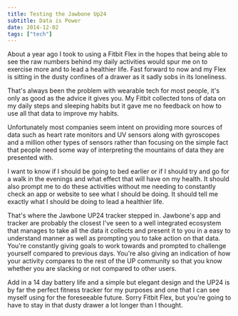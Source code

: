 ```yaml
---
title: Testing the Jawbone Up24
subtitle: Data is Power
date: 2014-12-02
tags: ["tech"]
---
```

About a year ago I took to using a Fitbit Flex in the hopes that being able to see the raw numbers behind my daily activities would spur me on to exercise more and to lead a healthier life. Fast forward to now and my Flex is sitting in the dusty confines of a drawer as it sadly sobs in its loneliness.

That's always been the problem with wearable tech for most people, it's only as good as the advice it gives you. My Fitbit collected tons of data on my daily steps and sleeping habits but it gave me no feedback on how to use all that data to improve my habits.

Unfortunately most companies seem intent on providing more sources of data such as heart rate monitors and UV sensors along with gyroscopes and a million other types of sensors rather than focusing on the simple fact that people need some way of interpreting the mountains of data they are presented with.

I want to know if I should be going to bed earlier or if I should try and go for a walk in the evenings and what effect that will have on my health. It should also prompt me to do these activities without me needing to constantly check an app or website to see what I should be doing. It should tell me exactly what I should be doing to lead a healthier life.

That's where the Jawbone UP24 tracker stepped in. Jawbone's app and tracker are probably the closest I've seen to a well integrated ecosystem that manages to take all the data it collects and present it to you in a easy to understand manner as well as prompting you to take action on that data. You're constantly giving goals to work towards and prompted to challenge yourself compared to previous days. You're also giving an indication of how your activity compares to the rest of the UP community so that you know whether you are slacking or not compared to other users.

Add in a 14 day battery life and a simple but elegant design and the UP24 is by far the perfect fitness tracker for my purposes and one that I can see myself using for the foreseeable future. Sorry Fitbit Flex, but you're going to have to stay in that dusty drawer a lot longer than I thought.
